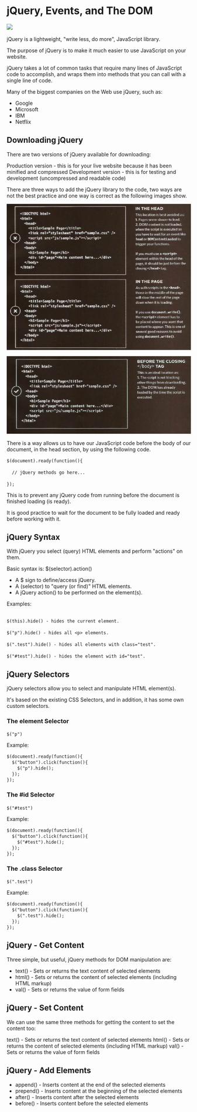 # jQuery, Events, and The DOM

![](https://upload.wikimedia.org/wikipedia/commons/thumb/f/fd/JQuery-Logo.svg/1280px-JQuery-Logo.svg.png)

jQuery is a lightweight, "write less, do more", JavaScript library.

The purpose of jQuery is to make it much easier to use JavaScript on your website.

jQuery takes a lot of common tasks that require many lines of JavaScript code to accomplish, and wraps them into methods that you can call with a single line of code.

Many of the biggest companies on the Web use jQuery, such as:

* Google
* Microsoft
* IBM
* Netflix

## Downloading jQuery

There are two versions of jQuery available for downloading:

Production version - this is for your live website because it has been minified and compressed
Development version - this is for testing and development (uncompressed and readable code)

There are three ways to add the jQuery library to the code, two ways are not the best practice and one way is correct as the following images show.

![](jq1.JPG)

![](jq2.JPG)

There is a way allows us to have our JavaScript code before the body of our document, in the head section, by using the following code.

```
$(document).ready(function(){

  // jQuery methods go here...

});
```

This is to prevent any jQuery code from running before the document is finished loading (is ready).

It is good practice to wait for the document to be fully loaded and ready before working with it.

## jQuery Syntax

With jQuery you select (query) HTML elements and perform "actions" on them.

Basic syntax is: $(selector).action()

* A $ sign to define/access jQuery.
* A (selector) to "query (or find)" HTML elements.
* A jQuery action() to be performed on the element(s).

Examples:

```

$(this).hide() - hides the current element.

$("p").hide() - hides all <p> elements.

$(".test").hide() - hides all elements with class="test".

$("#test").hide() - hides the element with id="test".

```

## jQuery Selectors

jQuery selectors allow you to select and manipulate HTML element(s).

It's based on the existing CSS Selectors, and in addition, it has some own custom selectors.


### The element Selector

`$("p")`

Example:

```
$(document).ready(function(){
  $("button").click(function(){
    $("p").hide();
  });
});
```

### The #id Selector

`$("#test")`

Example:
```
$(document).ready(function(){
  $("button").click(function(){
    $("#test").hide();
  });
});
```

### The .class Selector


`$(".test")`

Example:

```
$(document).ready(function(){
  $("button").click(function(){
    $(".test").hide();
  });
});
```

## jQuery - Get Content
Three simple, but useful, jQuery methods for DOM manipulation are:

* text() - Sets or returns the text content of selected elements
* html() - Sets or returns the content of selected elements (including HTML markup)
* val() - Sets or returns the value of form fields


## jQuery - Set Content
We can use the same three methods for getting the content to set the content too:

text() - Sets or returns the text content of selected elements
html() - Sets or returns the content of selected elements (including HTML markup)
val() - Sets or returns the value of form fields

## jQuery - Add Elements
* append() - Inserts content at the end of the selected elements
* prepend() - Inserts content at the beginning of the selected elements
* after() - Inserts content after the selected elements
* before() - Inserts content before the selected elements







